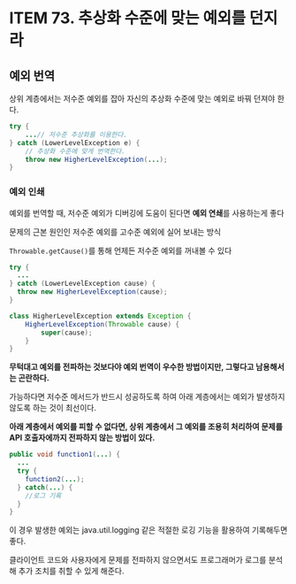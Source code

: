 # ITEM 73. 추상화 수준에 맞는 예외를 던지라 



## 예외 번역

상위 계층에서는 저수준 예외를 잡아 자신의 추상화 수준에 맞는 예외로 바꿔 던져야 한다.

```java
try {
    ...// 저수준 추상화를 이용한다.
} catch (LowerLevelException e) {
    // 추상화 수준에 맞게 번역한다. 
    throw new HigherLevelException(...);
}
```

### 예외 인쇄

예외를 번역할 때, 저수준 예외가 디버깅에 도움이 된다면 **예외 연쇄**를 사용하는게 좋다

문제의 근본 원인인 저수준 예외를 고수준 예외에 실어 보내는 방식

`Throwable.getCause()`를 통해 언제든 저수준 예외를 꺼내볼 수 있다

```java
try {
  ...
} catch (LowerLevelException cause) {
  throw new HigherLevelException(cause);
}
```
```java
class HigherLevelException extends Exception {
    HigherLevelException(Throwable cause) {
        super(cause);
    }
}
```

**무턱대고 예외를 전파하는 것보다야 예외 번역이 우수한 방법이지만, 그렇다고 남용해서는 곤란하다.**

가능하다면 저수준 메서드가 반드시 성공하도록 하여 아래 계층에서는 예외가 발생하지 않도록 하는 것이 최선이다.


**아래 계층에서 예외를 피할 수 없다면, 상위 계층에서 그 예외를 조용히 처리하여 문제를 API 호출자에까지 전파하지 않는 방법이 있다.**

```java
public void function1(...) {
  ...
  try {
    function2(...);
  } catch(...) {
    //로그 기록
  }
}
```
이 경우 발생한 예외는 java.util.logging 같은 적절한 로깅 기능을 활용하여 기록해두면 좋다.

클라이언트 코드와 사용자에게 문제를 전파하지 않으면서도 프로그래머가 로그를 분석해 추가 조치를 취할 수 있게 해준다.
